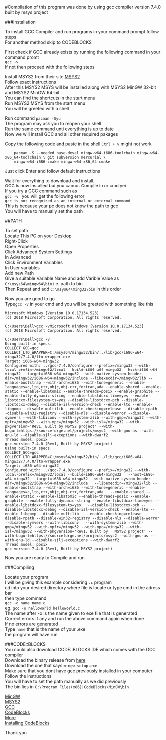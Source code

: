 #Compilation of this program was done by using gcc compiler version 7.4.0 built by msys project  

###Installation   

To install GCC Compiler and run programs in your command prompt follow steps  
For another method skip to CODEBLOCKS 
 
First check if GCC already exists by running the following command in your command promt  
`gcc -v`   
If not then proceed with the following steps  

Install MSYS2 from their site [MSYS2](http://www.msys2.org/)    
Follow exact instructions    
After this MSYS2 MSYS will be installed along with MSYS2 MinGW 32-bit and MSYS2 MinGW 64-bit    
You can find the shortcuts in the start menu    
Run MSYS2 MSYS from the start menu     
You will be greeted with a shell    

Run command ` pacman -Syu `    
The program may ask you to reopen your shell     
Run the same command unti everything is up to date    
Now we will install GCC and all other required pakages   
 
Copy the following code and paste in the shell `Ctrl + v` might not work  
```
    pacman -S --needed base-devel mingw-w64-i686-toolchain mingw-w64-x86_64-toolchain \ git subversion mercurial \  
    mingw-w64-i686-cmake mingw-w64-x86_64-cmake
```
Just click Enter and follow default instructions  
   
Wait for everything to download and install.  
GCC is now installed but you cannot Compile in ur cmd yet  
If you try a GCC command such as   
`gcc -v `
you will get the following error  
`gcc is not recognized as an internal or external command`  
This is because your pc does not know the path to gcc  
You will have to manually set the path  

 
##PATH

To set path  
Locate This PC on your Desktop  
Right-Click   
Open Properties  
Click Advanced System Settings  
In Advanced   
Click Environment Variables  
In User variables   
Add new Path   
Give a suitable Variable Name and add Varible Value as `C:\msys64\mingw64\bin` i.e. path to bin  
Then Repeat and add `C:\msys64\ming32\bin`  in this order  

Now you are good to go   
Type`gcc -v` in your cmd and you will be greeted with something like this  
```
Microsoft Windows [Version 10.0.17134.523]
(c) 2018 Microsoft Corporation. All rights reserved.

C:\Users\Dell>gcc -vMicrosoft Windows [Version 10.0.17134.523]
(c) 2018 Microsoft Corporation. All rights reserved.

C:\Users\Dell>gcc -v
Using built-in specs.
COLLECT_GCC=gcc
COLLECT_LTO_WRAPPER=C:/msys64/mingw32/bin/../lib/gcc/i686-w64-mingw32/7.4.0/lto-wrapper.exe
Target: i686-w64-mingw32
Configured with: ../gcc-7.4.0/configure --prefix=/mingw32 --with-local-prefix=/mingw32/local --build=i686-w64-mingw32 --host=i686-w64-mingw32 --target=i686-w64-mingw32 --with-native-system-header-dir=/mingw32/i686-w64-mingw32/include --libexecdir=/mingw32/lib --enable-bootstrap --with-arch=i686 --with-tune=generic --enable-languages=c,lto,c++,objc,obj-c++,fortran,ada --enable-shared --enable-static --enable-libatomic --enable-threads=posix --enable-graphite --enable-fully-dynamic-string --enable-libstdcxx-time=yes --enable-libstdcxx-filesystem-ts=yes --disable-libstdcxx-pch --disable-libstdcxx-debug --disable-isl-version-check --enable-lto --enable-libgomp --disable-multilib --enable-checking=release --disable-rpath --disable-win32-registry --disable-nls --disable-werror --disable-symvers --with-libiconv --with-system-zlib --with-gmp=/mingw32 --with-mpfr=/mingw32 --with-mpc=/mingw32 --with-isl=/mingw32 --with-pkgversion='Rev1, Built by MSYS2 project' --with-bugurl=https://sourceforge.net/projects/msys2 --with-gnu-as --with-gnu-ld --disable-sjlj-exceptions --with-dwarf2
Thread model: posix
gcc version 7.4.0 (Rev1, Built by MSYS2 project)
Using built-in specs.
COLLECT_GCC=gcc
COLLECT_LTO_WRAPPER=C:/msys64/mingw32/bin/../lib/gcc/i686-w64-mingw32/7.4.0/lto-wrapper.exe
Target: i686-w64-mingw32
Configured with: ../gcc-7.4.0/configure --prefix=/mingw32 --with-local-prefix=/mingw32/local --build=i686-w64-mingw32   --host=i686-w64-mingw32 --target=i686-w64-mingw32 --with-native-system-header-dir=/mingw32/i686-w64-mingw32/include   --libexecdir=/mingw32/lib --enable-bootstrap --with-arch=i686 --with-tune=generic --enable-languages=c,lto,c++,objc,obj-c++,fortran,ada   --enable-shared --enable-static --enable-libatomic --enable-threads=posix --enable-graphite --enable-fully-dynamic-string --enable-libstdcxx-time=yes --enable-libstdcxx-filesystem-ts=yes   --disable-libstdcxx-pch --disable-libstdcxx-debug --disable-isl-version-check --enable-lto --enable-libgomp --disable-multilib   --enable-checking=release --disable-rpath --disable-win32-registry --disable-nls --disable-werror --disable-symvers --with-libiconv   --with-system-zlib --with-gmp=/mingw32 --with-mpfr=/mingw32 --with-mpc=/mingw32 --with-isl=/mingw32 --with-pkgversion='Rev1, Built by   MSYS2 project' --with-bugurl=https://sourceforge.net/projects/msys2 --with-gnu-as --with-gnu-ld --disable-sjlj-exceptions --with-dwarf2  
Thread model: posix
gcc version 7.4.0 (Rev1, Built by MSYS2 project)
```

Now you are ready to Compile and run  


###Compiling    

Locate your program   
I will be giving this example considering `.c` program  
cd into your desired directory where file is locate or type cmd in the adress bar     
then type command   
`gcc -o name name.c`  
eg. `gcc -o helloworld helloworld.c`  
The name after -o is the name given to exe file that is generated   
Correct errors if any and run the above command again when done     
If no errors are generated     
Type `name` that is the name of your .exe     
the program will have run   



###CODE::BLOCKS  
You could also download CODE::BLOCKS IDE which comes with the GCC compiler  
Download the binary release from [here](http://www.codeblocks.org/downloads)  
Download the one that says `mingw-setup.exe`  
Make sure that you dont have gcc previously installed in your computer   
Follow the instructions   
You will have to set the path manually as we did previously  
The bin lies in `C:\Program Files(x86)|CodeBlocks\MinGW\bin`  

[MinGW](http://www.mingw.org/)  
[MSYS2](http://www.msys2.org/)  
[GCC](https://gcc.gnu.org/)  
[CodeBlocks](http://www.codeblocks.org/)   
[More](https://github.com/orlp/dev-on-windows/wiki/Installing-GCC--&-MSYS2)   
[Installing CodeBlocks](https://www.journaldev.com/25757/c-compiler-windows-gcc)  


Thank you  